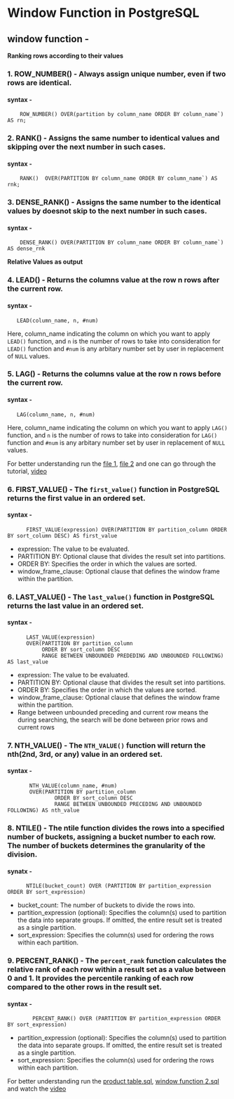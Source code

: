 # Window Function in PostgreSQL

## window function - 

**Ranking rows according to their values**

### 1. ROW_NUMBER() - Always assign unique number, even if two rows are identical.

#### syntax - 

        ROW_NUMBER() OVER(partition by column_name ORDER BY column_name`) AS rn;

### 2. RANK() -  Assigns the same number to identical values and skipping over the next number in such cases. 

#### syntax - 

        RANK()  OVER(PARTITION BY column_name ORDER BY column_name`) AS rnk;


### 3. DENSE_RANK() - Assigns the same number to the identical values by doesnot skip to the next number in such cases. 

#### syntax - 

        DENSE_RANK() OVER(PARTITION BY column_name ORDER BY column_name`) AS dense_rnk


**Relative Values as output**

### 4. LEAD() - Returns the columns value at the row n rows after the current row.

#### syntax - 

       LEAD(column_name, n, #num) 
Here, column_name indicating the column on which you want to apply `LEAD()` function, and `n` is the number of rows to take into consideration for `LEAD()` function and `#num` is any arbitary number set by user in replacement of `NULL` values.



### 5. LAG() - Returns the columns value at the row n rows before the current row.

#### syntax - 

       LAG(column_name, n, #num) 
Here, column_name indicating the column on which you want to apply `LAG()` function, and `n` is the number of rows to take into consideration for `LAG()` function and `#num` is any arbitary number set by user in replacement of `NULL` values.


For better understanding run the [file 1](https://github.com/SaibalPatraDS/PostgreSQL/blob/main/Window%20Functions/create_table_employee.sql), [file 2](https://github.com/SaibalPatraDS/PostgreSQL/blob/main/Window%20Functions/window_function.sql) and one can go through the tutorial, [video](https://youtu.be/Ww71knvhQ-s)


### 6. FIRST_VALUE() - The `first_value()` function in PostgreSQL returns the first value in an ordered set.

#### syntax - 

          FIRST_VALUE(expression) OVER(PARTITION BY partition_column ORDER BY sort_column DESC) AS first_value

  * expression: The value to be evaluated.
  * PARTITION BY: Optional clause that divides the result set into partitions.
  * ORDER BY: Specifies the order in which the values are sorted.
  * window_frame_clause: Optional clause that defines the window frame within the partition.

### 6. LAST_VALUE() - The `last_value()` function in PostgreSQL returns the last value in an ordered set.

#### syntax - 

          LAST_VALUE(expression) 
          OVER(PARTITION BY partition_column 
               ORDER BY sort_column DESC
               RANGE BETWEEN UNBOUNDED PREDEDING AND UNBOUNDED FOLLOWING) AS last_value

  * expression: The value to be evaluated.
  * PARTITION BY: Optional clause that divides the result set into partitions.
  * ORDER BY: Specifies the order in which the values are sorted.
  * window_frame_clause: Optional clause that defines the window frame within the partition.
  * Range between unbounded preceding and current row means the during searching, 
    the search will be done between prior rows and current rows

### 7. NTH_VALUE() - The `NTH_VALUE()` function will return the nth(2nd, 3rd, or any) value in an ordered set. 

#### syntax - 

           NTH_VALUE(column_name, #num)
           OVER(PARTITION BY partition_column
                   ORDER BY sort_column DESC
                   RANGE BETWEEN UNBOUNDED PRECEDING AND UNBOUNDED FOLLOWING) AS nth_value


### 8. NTILE() - The ntile function divides the rows into a specified number of buckets, assigning a bucket number to each row. The number of buckets determines the granularity of the division.


#### synatx - 

          NTILE(bucket_count) OVER (PARTITION BY partition_expression ORDER BY sort_expression)

   * bucket_count: The number of buckets to divide the rows into.
   * partition_expression (optional): Specifies the column(s) used to partition the data into separate groups. If omitted, the entire result set is treated as a single partition.
   * sort_expression: Specifies the column(s) used for ordering the rows within each partition.


### 9. PERCENT_RANK() - The `percent_rank` function calculates the relative rank of each row within a result set as a value between 0 and 1. It provides the percentile ranking of each row compared to the other rows in the result set.

#### syntax - 

            PERCENT_RANK() OVER (PARTITION BY partition_expression ORDER BY sort_expression)

  * partition_expression (optional): Specifies the column(s) used to partition the data into separate groups. If omitted, the entire result set is treated as a single partition.
  * sort_expression: Specifies the column(s) used for ordering the rows within each partition.

For better understanding run the [product table.sql](https://github.com/SaibalPatraDS/PostgreSQL/blob/main/Window%20Functions/window_function_2/product_table.sql), [window function 2.sql](https://github.com/SaibalPatraDS/PostgreSQL/blob/main/Window%20Functions/window_function_2/window_function_2.sql) and watch the [video](https://youtu.be/zAmJPdZu8Rg)
